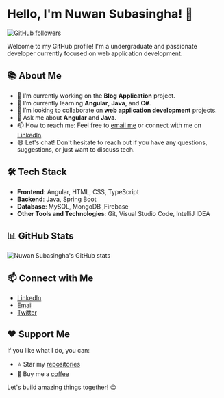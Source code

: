 # Hello, I'm Nuwan Subasingha! 👋

[![GitHub followers](https://img.shields.io/github/followers/NuwanSubasingha99?style=social)](https://github.com/NuwanSubasingha99)

Welcome to my GitHub profile! I'm a undergraduate and passionate developer currently focused on web application development.

## 📚 About Me

- 🔭 I’m currently working on the **Blog Application** project.
- 🌱 I’m currently learning **Angular**, **Java**, and **C#**.
- 👯 I’m looking to collaborate on **web application development** projects.
- 💬 Ask me about **Angular** and **Java**.
- 📫 How to reach me: Feel free to [email me](mailto:sahanperera701@gmail.com) or connect with me on [LinkedIn](https://www.linkedin.com/in/).
- 😄 Let's chat! Don't hesitate to reach out if you have any questions, suggestions, or just want to discuss tech.

## 🛠️ Tech Stack

- **Frontend**: Angular, HTML, CSS, TypeScript
- **Backend**: Java, Spring Boot
- **Database**: MySQL, MongoDB ,Firebase
- **Other Tools and Technologies**: Git, Visual Studio Code, IntelliJ IDEA

## 📊 GitHub Stats

![Nuwan Subasingha's GitHub stats](https://github-readme-stats.vercel.app/api?username=NuwanSubasingha99&show_icons=true&theme=radical)

## 📫 Connect with Me

- [LinkedIn](https://www.linkedin.com/in/)
- [Email](mailto:sahanperera701@gmail.com)
- [Twitter](https://twitter.com/)

## ❤️ Support Me

If you like what I do, you can:

- ⭐ Star my [repositories](https://github.com/NuwanSubasingha99?tab=repositories)
- 🍻 Buy me a [coffee](https://www.buymeacoffee.com/)

Let's build amazing things together! 😊
